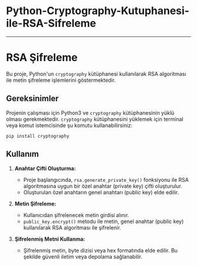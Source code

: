 # Python-Cryptography-Kutuphanesi-ile-RSA-Sifreleme
---

# RSA Şifreleme

Bu proje, Python'un `cryptography` kütüphanesi kullanılarak RSA algoritması ile metin şifreleme işlemlerini göstermektedir.

## Gereksinimler

Projenin çalışması için Python3 ve `cryptography` kütüphanesinin yüklü olması gerekmektedir. `cryptography` kütüphanesini yüklemek için terminal veya komut istemcisinde şu komutu kullanabilirsiniz:

```
pip install cryptography
```

## Kullanım

1. **Anahtar Çifti Oluşturma:**

   - Proje başlangıcında, `rsa.generate_private_key()` fonksiyonu ile RSA algoritmasına uygun bir özel anahtar (private key) çifti oluşturulur.
   - Oluşturulan özel anahtarın genel anahtarı (public key) elde edilir.

2. **Metin Şifreleme:**

   - Kullanıcıdan şifrelenecek metin girdisi alınır.
   - `public_key.encrypt()` metodu ile metin, genel anahtar (public key) kullanılarak RSA algoritması ile şifrelenir.

3. **Şifrelenmiş Metni Kullanma:**

   - Şifrelenmiş metin, byte dizisi veya hex formatında elde edilir. Bu şekilde güvenli iletim veya depolama sağlanabilir.
